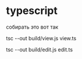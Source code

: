 # typescript

собирать это вот так

tsc --out build/view.js view.ts

tsc --out build/edit.js edit.ts

